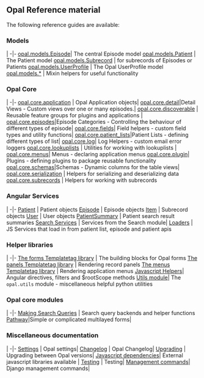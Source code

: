 ## Opal Reference material

The following reference guides are available:

### Models
|
-|-
[opal.models.Episode](episode.md)| The central Episode model
[opal.models.Patient](patient.md) | The Patient model
[opal.models.Subrecord](subrecords.md) | for subrecords of Episodes or Patients
[opal.models.UserProfile](user_profile_model.md) | The Opal UserProfile model
[opal.models.*](mixins.md) | Mixin helpers for useful functionality

### Opal Core
|
-|-
[opal.core.application](opal_application.md) | Opal Application objects|
[opal.core.detail](detail_views.md)|Detail Views - Custom views over one or many episodes.|
[opal.core.discoverable](core_discoverable.md) | Reusable feature groups for plugins and applications |
[opal.core.episodes](episode_categories.md)|Episode Categories - Controlling the behaviour of different types of episode|
[opal.core.fields](core_fields)| Field helpers - custom field types and utility functions|
[opal.core.patient_lists](patient_list.md)|Patient Lists - defining different types of list|
[opal.core.log](loggers.md)| Log Helpers - custom email error loggers
[opal.core.lookuplists](core_lookuplists.md) | Utilities for working with lookuplists |
[opal.core.menus](core_menus.md)| Menus - declaring application menus
[opal.core.plugin](plugin.md)| Plugins - defining plugins to package reusable functionality
[opal.core.schemas](schemas.md)|Schemas - Dynamic columns for the table views|
[opal.core.serialization](core_serialization.md) | Helpers for serializing and deserializing data
[opal.core.subrecords](core_subrecords.md) | Helpers for working with subrecords

### Angular Services
|
-|-
[Patient](javascript/patient_service.md) | Patient objects
[Episode](javascript/episode_service.md) | Episode objects
[Item](javascript/item_service.md) |  Subrecord objects
[User](javascript/user_service.md) | User objects
[PatientSummary](javascript/patient_summary_service.md) | Patient search result summaries
[Search Services](javascript/search_js_services.md) | Services from the Search module|
[Loaders](javascript/loaders.md) | JS Services that load in from patient list, episode and patient apis


### Helper libraries

|
-|-
[The forms Templatetag library](form_templatetags.md) | The building blocks for Opal forms
[The panels Templatetag library](panels_templatetags.md) | Rendering record panels
[The menus Templatetag library](menus_templatetags.md) | Rendering application menus
[Javascript Helpers](javascript/javascript_helpers.md)| Angular directives, filters and $rootScope methods
[Utils module](utils.md)| The `opal.utils` module - miscellaneous helpful python utilities

### Opal core modules

|
-|-
[Making Search Queries](search_queries.md) | Search query backends and helper functions
[Pathway](pathways.md)|Simple or complicated multilayed forms|


### Miscellaneous documentation

|
-|-
[Settings](settings.md) | Opal settings|
[Changelog](changelog.md) | Opal Changelog|
[Upgrading](upgrading.md) | Upgrading between Opal versions|
[Javascript dependencies](javascript/javascript_dependencies.md)| External javascript libraries available |
[Testing](testing.md) | Testing|
[Management commands](management_commands.md)| Django management commands|
